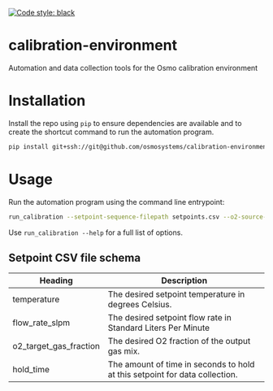 [![Code style: black](https://img.shields.io/badge/code%20style-black-000000.svg)](https://github.com/python/black)

# calibration-environment

Automation and data collection tools for the Osmo calibration environment

# Installation
Install the repo using `pip` to ensure dependencies are available and to create
the shortcut command to run the automation program.

```sh
pip install git+ssh://git@github.com/osmosystems/calibration-environment.git@[CHANGESET]
```

# Usage

Run the automation program using the command line entrypoint:
```sh
run_calibration --setpoint-sequence-filepath setpoints.csv --o2-source-fraction 0.21 --collection-interval 300
```

Use `run_calibration --help` for a full list of options.

## Setpoint CSV file schema
| Heading                | Description                                                                 |
| ---------------------- | --------------------------------------------------------------------------- |
| temperature            | The desired setpoint temperature in degrees Celsius.                                           |
| flow_rate_slpm         | The desired setpoint flow rate in Standard Liters Per Minute                                             |
| o2_target_gas_fraction | The desired O2 fraction of the output gas mix.                                         |
| hold_time              | The amount of time in seconds to hold at this setpoint for data collection. |